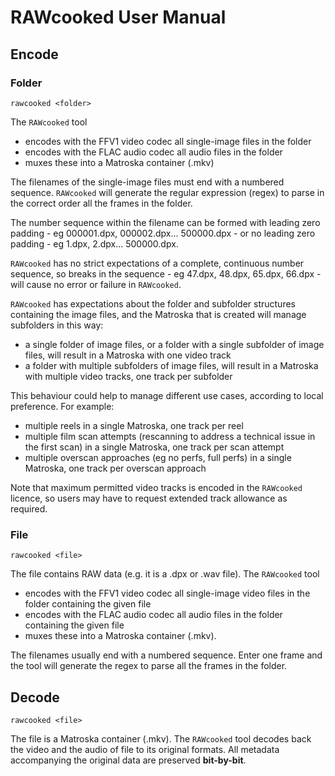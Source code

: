# RAWcooked User Manual

## Encode

### Folder

```
rawcooked <folder>
```

The `RAWcooked` tool

- encodes with the FFV1 video codec all single-image files in the folder
- encodes with the FLAC audio codec all audio files in the folder
- muxes these into a Matroska container (.mkv)

The filenames of the single-image files must end with a numbered sequence. `RAWcooked` will generate the regular expression (regex) to parse in the correct order all the frames in the folder. 

The number sequence within the filename can be formed with leading zero padding - eg 000001.dpx, 000002.dpx... 500000.dpx - or no leading zero padding - eg 1.dpx, 2.dpx... 500000.dpx.

`RAWcooked` has no strict expectations of a complete, continuous number sequence, so breaks in the sequence  - eg 47.dpx, 48.dpx, 65.dpx, 66.dpx - will cause no error or failure in `RAWcooked`.

`RAWcooked` has expectations about the folder and subfolder structures containing the image files, and the Matroska that is created will manage subfolders in this way: 

- a single folder of image files, or a folder with a single subfolder of image files, will result in a Matroska with one video track
- a folder with multiple subfolders of image files, will result in a Matroska with multiple video tracks, one track per subfolder

This behaviour could help to manage different use cases, according to local preference. For example: 
- multiple reels in a single Matroska, one track per reel
- multiple film scan attempts (rescanning to address a technical issue in the first scan) in a single Matroska, one track per scan attempt
- multiple overscan approaches (eg no perfs, full perfs) in a single Matroska, one track per overscan approach

Note that maximum permitted video tracks is encoded in the `RAWcooked` licence, so users may have to request extended track allowance as required.

### File

```
rawcooked <file>
```

The file contains RAW data (e.g. it is a .dpx or .wav file). The `RAWcooked` tool

- encodes with the FFV1 video codec all single-image video files in the folder containing the given file
- encodes with the FLAC audio codec all audio files in the folder containing the given file
- muxes these into a Matroska container (.mkv).

The filenames usually end with a numbered sequence. Enter one frame and the tool will generate the regex to parse all the frames in the folder.

## Decode

```
rawcooked <file>
```

The file is a Matroska container (.mkv). The `RAWcooked` tool decodes back the video and the audio of file to its original formats.  All metadata accompanying the original data are preserved **bit-by-bit**.
